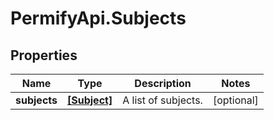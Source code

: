 # PermifyApi.Subjects

## Properties

Name | Type | Description | Notes
------------ | ------------- | ------------- | -------------
**subjects** | [**[Subject]**](Subject.md) | A list of subjects. | [optional] 


